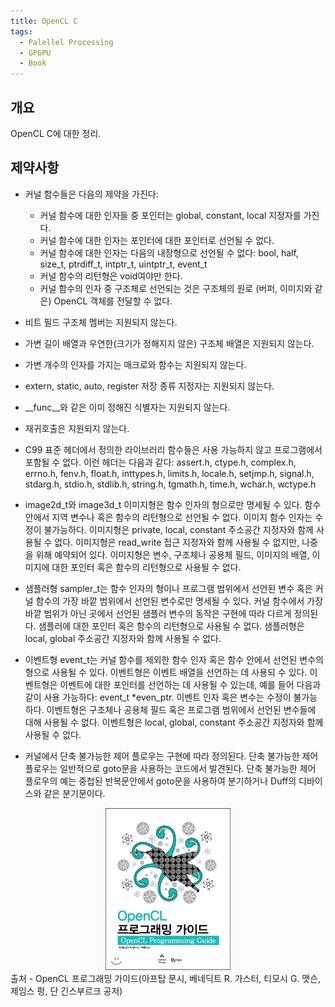 ```yaml
---
title: OpenCL C
tags:
  - Palellel Processing
  - GPGPU
  - Book
---
```


<!--more-->
## 개요

  OpenCL C에 대한 정리.

## 제약사항
- 커널 함수들은 다음의 제약을 가진다:
   - 커널 함수에 대한 인자들 중 포인터는 global, constant, local 지정자를 가진다.
   - 커널 함수에 대한 인자는 포인터에 대한 포인터로 선언될 수 없다.
   - 커널 함수에 대한 인자는 다음의 내장형으로 선언될 수 없다: bool, half, size_t, ptrdiff_t, intptr_t, uintptr_t, event_t
   - 커널 함수의 리턴형은 void여야만 한다.
   - 커널 함수의 인자 중 구조체로 선언되는 것은 구조체의 원로 (버퍼, 이미지와 같은) OpenCL 객체를 전달할 수 없다.
- 비트 필드 구조체 멤버는 지원되지 않는다.
	
 
- 가변 길이 배열과 우연한(크기가 정해지지 않은) 구조체 배열은 지원되지 않는다.
- 가변 개수의 인자를 가지는 매크로와 함수는 지원되지 않는다.
- extern, static, auto, register 저장 종류 지정자는 지원되지 않는다.
- __func__와 같은 이미 정해진 식별자는 지원되지 않는다.
- 재귀호출은 지원되지 않는다.
- C99 표준 헤더에서 정의한 라이브러리 함수들은 사용 가능하지 않고 프로그램에서 포함될 수 없다. 이런 헤더는 다음과 같다:
assert.h, ctype.h, complex.h, errno.h, fenv.h, float.h, inttypes.h, limits.h, locale.h, setjmp.h, signal.h, stdarg.h, stdio.h, stdlib.h, string.h, tgmath.h, time.h, wchar.h, wctype.h
- image2d_t와 image3d_t 이미지형은 함수 인자의 형으로만 명세될 수 있다. 함수 안에서 지역 변수나 혹은 함수의 리턴형으로 선언될 수 없다. 이미지 함수 인자는 수정이 불가능하다. 이미지형은 private, local, constant 주소공간 지정자와 함께 사용될 수 없다. 이미지형은 read_write 접근 지정자와 함께 사용될 수 없지만, 나중을 위해 예약되어 있다. 이미지형은 변수, 구조체나 공용체 필드, 이미지의 배열, 이미지에 대한 포인터 혹은 함수의 리턴형으로 사용될 수 없다.
- 샘플러형 sampler_t는 함수 인자의 형이나 프로그램 범위에서 선언된 변수 혹은 커널 함수의 가장 바깥 범위에서 선언된 변수로만 명세될 수 있다. 커널 함수에서 가장 바깥 범위가 아닌 곳에서 선언된 샘플러 변수의 동작은 구현에 따라 다르게 정의된다. 샘플러에 대한 포인터 혹은 함수의 리턴형으로 사용될 수 없다. 샘플러형은 local, global 주소공간 지정자와 함께 사용될 수 없다.

- 이벤트형 event_t는 커널 함수를 제외한 함수 인자 혹은 함수 안에서 선언된 변수의 형으로 사용될 수 있다. 이벤트형은 이벤트 배열을 선언하는 데 사용되 수 있다. 이벤트형은 이벤트에 대한 포인터를 선언하는 데 사용될 수 있는데, 예를 들어 다음과 같이 사용 가능하다:
event_t *even_ptr. 이벤트 인자 혹은 변수는 수정이 불가능하다. 이벤트형은 구조체나 공용체 필드 혹은 프로그램 범위에서 선언된 변수들에 대해 사용될 수 없다. 이벤트형은  local, global, constant 주소공간 지정자와 함께 사용될 수 없다.

- 커널에서 단축 불가능한 제어 플로우는 구현에 따라 정의된다. 단축 불가능한 제어 플로우는 일반적으로 goto문을 사용하는 코드에서 발견된다. 단축 불가능한 제어 플로우의 예는 중첩된 반복문안에서 goto문을 사용하여 분기하거나 Duff의 디바이스와 같은 분기문이다.

<div class="card mb-3">
<center>
    <img src="/img/post/OpenCLC.jpg" width="200"/>
	</center>
    <div class="card-body bg-light">
        <div class="card-text">
			출처 - OpenCL 프로그래밍 가이드(아프탑 문시, 베네딕트 R. 가스터, 티모시 G. 맷슨, 제임스 펑, 단 긴스부르크 공저)
        </div>
    </div>
</div>
